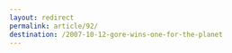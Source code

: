```yaml
---
layout: redirect
permalink: article/92/
destination: /2007-10-12-gore-wins-one-for-the-planet
---
```


